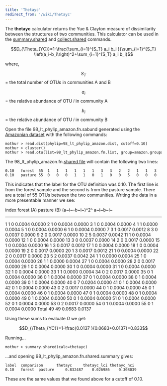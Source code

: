 ```yaml
---
title: 'Thetayc'
redirect_from: '/wiki/Thetayc'
---
```

The **thetayc** calculator returns the Yue & Clayton
measure of dissimilarity between the structures of two communities. This
calculator can be used in the
[summary.shared](summary.shared) and
[collect.shared](collect.shared) commands.

$$D_{\Theta_{YC}}=1-\frac{\sum_{i=1}^{S_T} a_i b_i }{\sum_{i=1}^{S_T} \left(a_i-b_i\right)^2+\sum_{i=1}^{S_T} a_i b_i}$$

where,

$$S_{T}$$ = the total number of OTUs in communities A and B

$$a_i$$ = the relative abundance of OTU <i>i</i> in community A

$$b_i$$ = the relative abundance of OTU <i>i</i> in community B

Open the file 98\_lt\_phylip\_amazon.fn.sabund generated using the [
Amazonian dataset](https://mothur.s3.us-east-2.amazonaws.com/wiki/amazondata.zip) with the following
commands:

    mothur > read.dist(phylip=98_lt_phylip_amazon.dist, cutoff=0.10)
    mothur > cluster()
    mothur > read.otu(list=98_lt_phylip_amazon.fn.list, group=amazon.groups, label=0.10)

The 98\_lt\_phylip\_amazon.fn.[shared file](shared_file) will
contain the following two lines:

    0.10   forest  55  1   1   1   1   1   1   3   3   2   2   1   1   3   2   1   1   1   1   2   1   1   2   5   1   1   1   1   2   1   1   1   1   1   0   0   0   0   0   0   0   0   0   0   0   0   0   0   0   0   0   0   0   0   0   0   
    0.10   pasture 55  0   0   0   1   1   0   1   0   0   5   0   0   0   0   0   2   0   0   0   3   0   0   2   1   0   1   0   0   0   0   0   0   1   2   1   1   1   1   1   7   1   1   2   1   1   1   1   1   1   1   1   1   2   1   1   

This indicates that the label for the OTU definition was 0.10. The first
line is from the forest sample and the second is from the pasture
sample. There are a total of 55 OTUs between the two communities.
Writing the data in a more presentable manner we see:

  index   forest (A)   pasture (B)   (a~i~-b~i~)^2^   a~i~b~i~
  ------- ------------ ------------- ---------------- ----------
  1       1            0             0.0004           0.0000
  2       1            0             0.0004           0.0000
  3       1            0             0.0004           0.0000
  4       1            1             0.0000           0.0004
  5       1            0             0.0004           0.0000
  6       1            0             0.0004           0.0000
  7       3            1             0.0017           0.0012
  8       3            0             0.0037           0.0000
  9       2            0             0.0017           0.0000
  10      2            5             0.0037           0.0042
  11      1            0             0.0004           0.0000
  12      1            0             0.0004           0.0000
  13      3            0             0.0037           0.0000
  14      2            0             0.0017           0.0000
  15      1            0             0.0004           0.0000
  16      1            3             0.0017           0.0012
  17      1            0             0.0004           0.0000
  18      1            0             0.0004           0.0000
  19      2            0             0.0017           0.0000
  20      1            3             0.0017           0.0012
  21      1            0             0.0004           0.0000
  22      2            0             0.0017           0.0000
  23      5            2             0.0037           0.0042
  24      1            1             0.0000           0.0004
  25      1            0             0.0004           0.0000
  26      1            1             0.0000           0.0004
  27      1            0             0.0004           0.0000
  28      2            0             0.0017           0.0000
  29      1            0             0.0004           0.0000
  30      1            0             0.0004           0.0000
  31      1            0             0.0004           0.0000
  32      1            0             0.0004           0.0000
  33      1            1             0.0000           0.0004
  34      0            2             0.0017           0.0000
  35      0            1             0.0004           0.0000
  36      0            1             0.0004           0.0000
  37      0            1             0.0004           0.0000
  38      0            1             0.0004           0.0000
  39      0            1             0.0004           0.0000
  40      0            7             0.0204           0.0000
  41      0            1             0.0004           0.0000
  42      0            1             0.0004           0.0000
  43      0            2             0.0017           0.0000
  44      0            1             0.0004           0.0000
  45      0            1             0.0004           0.0000
  46      0            1             0.0004           0.0000
  47      0            1             0.0004           0.0000
  48      0            1             0.0004           0.0000
  49      0            1             0.0004           0.0000
  50      0            1             0.0004           0.0000
  51      0            1             0.0004           0.0000
  52      0            1             0.0004           0.0000
  53      0            2             0.0017           0.0000
  54      0            1             0.0004           0.0000
  55      0            1             0.0004           0.0000
  Total   49           49            0.0683           0.0137

Using these sums to evaluate <i>D</i> we get:

$$D_{\Theta_{YC}}=1-\frac{0.0137 }{0.0683+0.0137}=0.833$$

Running\...

    mothur > summary.shared(calc=thetayc)

\...and opening 98\_lt\_phylip\_amazon.fn.shared.summary gives:

    label  comparison      thetayc     thetayc_lci thetayc_hci
    0.10   forest  pasture     0.832487    0.026986    0.308039

These are the same values that we found above for a cutoff of 0.10.
